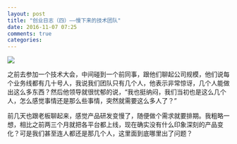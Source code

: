```yaml
---
layout: post
title: "创业日志（四）——慢下来的技术团队"
date: 2016-11-07 07:25
comments: true
categories: 
---
```


![](/images/posts/camle.jpg)

之前去参加一个技术大会，中间碰到一个前同事，跟他们聊起公司规模，他们说每个业务线都有几十号人，我说我们团队只有几个人，他表示非常惊讶，几个人能做出这么多东西？然后他领导就很忧郁的说，“我也挺纳闷，我们当初也是这么几个人，怎么感觉事情还是那么些事情，突然就需要这么多人了？”

前几天也跟老板聊起来，感觉产品研发变慢了，随便做个需求就要排期。我粗略一想，相比之前两三个月就把各平台都上线，现在确实没有什么印象深刻的产品变化？可是我们甚至连人都还是那几个人，这里面到底哪里出了问题？

<!---more--->


